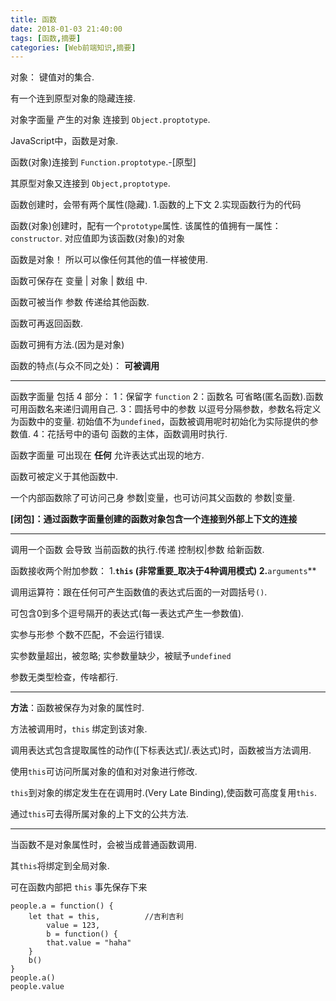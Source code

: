 ```yaml
---
title: 函数
date: 2018-01-03 21:40:00
tags: [函数,摘要]
categories: [Web前端知识,摘要]
---
```



对象： 键值对的集合.

有一个连到原型对象的隐藏连接.

对象字面量 产生的对象 连接到 `Object.proptotype`.

JavaScript中，函数是对象.

函数(对象)连接到 `Function.proptotype`.-[原型]

其原型对象又连接到 `Object,proptotype`.

函数创建时，会带有两个属性(隐藏).
    1.函数的上下文
    2.实现函数行为的代码

函数(对象)创建时，配有一个`prototype`属性.
该属性的值拥有一属性：`constructor`.
对应值即为该函数(对象)的对象

函数是对象！
所以可以像任何其他的值一样被使用.

函数可保存在 变量 | 对象 | 数组 中.

函数可被当作 参数 传递给其他函数.

函数可再返回函数.

函数可拥有方法.(因为是对象)

函数的特点(与众不同之处)： **可被调用**

---

函数字面量 包括 4 部分：
    1：保留字 `function`
    2：函数名 可省略(匿名函数).函数可用函数名来递归调用自己.
    3：圆括号中的参数 以逗号分隔参数，参数名将定义为函数中的变量.
    初始值不为`undefined`，函数被调用呢时初始化为实际提供的参数值.
    4：花括号中的语句 函数的主体，函数调用时执行.

函数字面量 可出现在 **任何** 允许表达式出现的地方.

函数可被定义于其他函数中.

一个内部函数除了可访问己身 参数|变量，也可访问其父函数的 参数|变量.

**[闭包]：通过函数字面量创建的函数对象包含一个连接到外部上下文的连接**

---

调用一个函数 会导致 当前函数的执行.传递 控制权|参数 给新函数.

函数接收两个附加参数：
    1.**`this` (非常重要_取决于4种调用模式)
    2.**`arguments`**

调用运算符：跟在任何可产生函数值的表达式后面的一对圆括号`()`.

可包含0到多个逗号隔开的表达式(每一表达式产生一参数值).

实参与形参 个数不匹配，不会运行错误.

实参数量超出，被忽略;
实参数量缺少，被赋予`undefined`

参数无类型检查，传啥都行.

---

**方法**：函数被保存为对象的属性时.

方法被调用时，`this` 绑定到该对象.

调用表达式包含提取属性的动作([下标表达式]/.表达式)时，函数被当方法调用.

使用`this`可访问所属对象的值和对对象进行修改.

`this`到对象的绑定发生在在调用时.(Very Late Binding),使函数可高度复用`this`.

通过`this`可去得所属对象的上下文的公共方法.

---

当函数不是对象属性时，会被当成普通函数调用.

其`this`将绑定到全局对象.

可在函数内部把 `this` 事先保存下来

```
people.a = function() {
    let that = this,          //吉利吉利
        value = 123,
        b = function() {
        that.value = "haha"
    }
    b()
}
people.a()
people.value  
```

